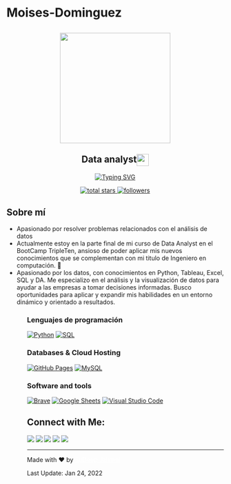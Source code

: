 # Moises-Dominguez
<h2 align="center">
  <img align="center" height="256px" src="https://user-images.githubusercontent.com/51513908/150689872-eaa21d9a-7c65-4662-938c-26091c09cd70.svg"> 
  <br>
  <br>
  Data analyst<img align="center" src="https://i.giphy.com/media/v1.Y2lkPTc5MGI3NjExY2RxYmM0Mnd3NW5qbmh1YjF1enI0cWR6MWFmeWRvZW1tcnh1N2RmeSZlcD12MV9pbnRlcm5hbF9naWZfYnlfaWQmY3Q9Zw/U4FkC2VqpeNRHjTDQ5/giphy-downsized-large.gif" width="28">
</h2>


<p align="center">
<a href="https://git.io/typing-svg"><img src="https://readme-typing-svg.herokuapp.com?font=Fira+Code&pause=1000&random=false&width=435&lines=Data+Analyst" alt="Typing SVG" /></a>
</p>


<p align="center">
    
  <a href="https://github.com/DenverCoder1?tab=repositories&sort=stargazers">
    <img alt="total stars" title="Total stars on GitHub" src="https://custom-icon-badges.herokuapp.com/badge/dynamic/json?logo=star&color=55960c&labelColor=488207&label=Stars&style=for-the-badge&query=%24.stars&url=https://api.github-star-counter.workers.dev/user/jaiswal4sudeep"/>
  </a>
  <a href="https://github.com/DenverCoder1?tab=followers">
    <img alt="followers" title="Follow me on Github" src="https://custom-icon-badges.herokuapp.com/github/followers/jaiswal4sudeep?color=236ad3&labelColor=1155ba&style=for-the-badge&logo=person-add&label=Follow&logoColor=white"/>
  </a>
  
</p>


  ## Sobre mí
<ul>
  <li> Apasionado por resolver problemas relacionados con el análisis de datos</li>
  <li> Actualmente estoy en la parte final de mi curso de Data Analyst en el BootCamp TripleTen, ansioso de poder aplicar mis nuevos conocimientos que se complementan con mi titulo de Ingeniero en computación. 💪 </li>
  <li> Apasionado por los datos, con conocimientos en Python, Tableau, Excel, SQL y DA. Me especializo en el análisis y la visualización de datos para ayudar a las empresas a tomar decisiones informadas. Busco oportunidades para aplicar y expandir mis habilidades en un entorno dinámico y orientado a resultados.</li>
<ul>
  
### Lenguajes de programación

<p>
    <a href="https://github.com/search?q=user%3ADenverCoder1+language%3Apython"><img alt="Python" src="https://img.shields.io/badge/Python-14354C.svg?logo=python&logoColor=white"></a>
    <a href="https://github.com/search?q=user%3ADenverCoder1+language%3Asql"><img alt="SQL" src="https://custom-icon-badges.herokuapp.com/badge/SQL-025E8C.svg?logo=database&logoColor=white"></a>
</p>

### Databases & Cloud Hosting

<p>
    <a href="#"><img alt="GitHub Pages" src="https://img.shields.io/badge/GitHub%20Pages-327FC7.svg?logo=github&logoColor=white"></a>
    <a href="#"><img alt="MySQL" src="https://img.shields.io/badge/MySQL-00f.svg?logo=mysql&logoColor=white"></a>
</p>

### Software and tools

<p>
    <a href="#"><img alt="Brave" src="https://img.shields.io/badge/-Brave-FB542B?logo=brave&logoColor=white"></a>
    <a href="#"><img alt="Google Sheets" src="https://img.shields.io/badge/Google%20Sheets-34A853.svg?logo=google%20sheets&logoColor=white"></a>
    <a href="#"><img alt="Visual Studio Code" src="https://img.shields.io/badge/Visual%20Studio%20Code-0078d7.svg?logo=visual-studio-code&logoColor=white"></a>
</p>
  
## Connect with Me:
  
  <p>
<a href="https://github.com/jaiswal4sudeep"><img src="https://img.shields.io/badge/-jaiswal4sudeep-black?logo=github&style=flat-square"/></a>
<a href="https://www.linkedin.com/in/jaiswal4sudeep/"><img src="https://img.shields.io/badge/-jaiswal4sudeep-blue?logo=linkedin&style=flat-square"></a>
<a href="https://instagram.com/jaiswal4sudeep"><img src="https://img.shields.io/badge/-jaiswal4sudeep-pink?logo=instagram&style=flat-square"/></a>
<a href="mailto:jaiswal4sudeep@gmail.com"><img src="https://img.shields.io/badge/-jaiswal4sudeep@gmail.com-black?logo=gmail&style=flat-square"/></a>
<a href="https://twitter.com/jaiswal4sudeep"><img src="https://img.shields.io/badge/-jaiswal4sudeep-blue?logo=twitter&style=flat-square"/></a>
</p>
  
<hr>
  <p>Made with &hearts; by <a href="https://github.com/jaiswal4sudeep" style="color:white">SuDeep Jaiswal</a><p>
  <p> Last Update: Jan 24, 2022 </p>
